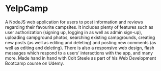 # YelpCamp
A NodeJS web application for users to post information and reviews regarding their favourite campsites. It includes plenty of features such as user authorization (signing up, logging in as well as admin sign-up), uploading campground photos, searching existing campgrounds, creating new posts (as well as editing and deleting) and posting new comments (as well as editing and deleting). There is also a responsive web design, flash messages which respond to a users’ interactions with the app, and many more. Made hand in hand with Colt Steele as part of his Web Development Bootcamp course on Udemy.
